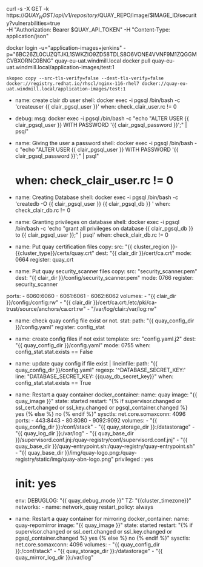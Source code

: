 curl -s -X GET -k https://$QUAY_HOST/api/v1/repository/$QUAY_REPO/image/$IMAGE_ID/security?vulnerabilities=true \
-H "Authorization: Bearer $QUAY_API_TOKEN" -H "Content-Type: application/json"

docker login -u="application-images+jenkins" -p="6BC26ZL0CUZQTJKL1SWKZIO9ZD58TDLS8O6VONE4VVNF9M1ZQGGMCVBXORNC0BNG" quay-eu-uat.windmill.local
docker pull quay-eu-uat.windmill.local/application-images/test:1
```
skopeo copy --src-tls-verify=false --dest-tls-verify=false docker://registry.redhat.io/rhscl/nginx-116-rhel7 docker://quay-eu-uat.windmill.local/application-images/test:1
```


- name: create clair db user
  shell: docker exec -i pgsql /bin/bash -c 'createuser  {{ clair_pgsql_user }}'
  when: check_clair_user.rc != 0

- debug:
    msg: docker exec -i pgsql /bin/bash -c "echo \"ALTER USER {{ clair_pgsql_user }} WITH PASSWORD '{{ clair_pgsql_password }}';\" | psql"

- name: Giving the user a password
  shell: docker exec -i pgsql /bin/bash -c "echo \"ALTER USER {{ clair_pgsql_user }} WITH PASSWORD '{{ clair_pgsql_password }}';\" | psql"
  # when: check_clair_user.rc != 0

- name: Creating Database
  shell: docker exec -i pgsql /bin/bash -c 'createdb -O {{ clair_pgsql_user }} {{ clair_pgsql_db }} '
  when: check_clair_db.rc != 0

- name: Granting privileges on database
  shell: docker exec -i pgsql /bin/bash -c 'echo "grant all privileges on database {{ clair_pgsql_db }} to {{ clair_pgsql_user }};" | psql'
  when: check_clair_db.rc != 0



- name: Put quay certification files
  copy:
    src: "{{ cluster_region }}-{{cluster_type}}/certs/quay.crt"
    dest: "{{ clair_dir }}/cert/ca.crt"
    mode: 0664
  register: quay_crt

- name: Put quay security_scanner files
  copy:
    src: "security_scanner.pem"
    dest: "{{ clair_dir }}/config/security_scanner.pem"
    mode: 0766
  register: security_scanner

ports:
      - 6060:6060
      - 6061:6061
      - 6062:6062
    volumes:
      - "{{ clair_dir }}/config:/config:rw"
      - "{{ clair_dir }}/cert/ca.crt:/etc/pki/ca-trust/source/anchors/ca.crt:rw"
      - "/var/log/clair:/var/log:rw"
      
      


- name: check quay config file exist or not.
  stat:
    path: "{{ quay_config_dir }}/config.yaml"
  register: config_stat

- name: create config files if not exist
  template:
    src: "config.yaml.j2"
    dest: "{{ quay_config_dir }}/config.yaml"
    mode: 0755
  when: config_stat.stat.exists == False

- name: update quay config if file exist |
  lineinfile:
    path: "{{ quay_config_dir }}/config.yaml"
    regexp: '^DATABASE_SECRET_KEY:'
    line: "DATABASE_SECRET_KEY: {{quay_db_secret_key}}"
  when: config_stat.stat.exists == True

- name: Restart a quay container
  docker_container:
    name: quay
    image: "{{ quay_image }}"
    state: started
    restart: "{% if supervisor.changed or ssl_cert.changed or ssl_key.changed or pgsql_container.changed %} yes {% else %} no {% endif %}"
    sysctls:
      net.core.somaxconn: 4096
    ports:
      - 443:8443
      - 80:8080
      - 9092:9092
    volumes:
      - "{{ quay_config_dir }}:/conf/stack"
      - "{{ quay_storage_dir }}:/datastorage"
      - "{{ quay_log_dir }}:/var/log"
      - "{{ quay_base_dir }}/supervisord.conf.jnj:/quay-registry/conf/supervisord.conf.jnj"
      - "{{ quay_base_dir }}/quay-entrypoint.sh:/quay-registry/quay-entrypoint.sh"
      - "{{ quay_base_dir }}/img/quay-logo.png:/quay-registry/static/img/quay-abn-logo.png"
    privileged : yes
    # init: yes
    env:
      DEBUGLOG: "{{ quay_debug_mode }}"
      TZ: "{{cluster_timezone}}"
    networks:
      - name: network_quay
    restart_policy: always
  
- name: Restart a quay container for mirroring
  docker_container:
    name: quay-repomirror
    image: "{{ quay_image }}"
    state: started
    restart: "{% if supervisor.changed or ssl_cert.changed or ssl_key.changed or pgsql_container.changed %} yes {% else %} no {% endif %}"
    sysctls:
      net.core.somaxconn: 4096
    volumes:
      - "{{ quay_config_dir }}:/conf/stack"
      - "{{ quay_storage_dir }}:/datastorage"
      - "{{ quay_mirror_log_dir }}:/var/log"
